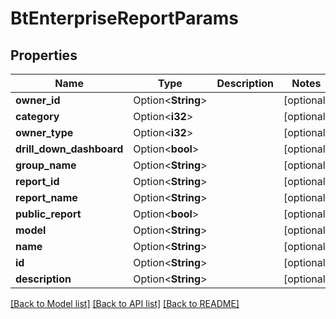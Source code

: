 # BtEnterpriseReportParams

## Properties

Name | Type | Description | Notes
------------ | ------------- | ------------- | -------------
**owner_id** | Option<**String**> |  | [optional]
**category** | Option<**i32**> |  | [optional]
**owner_type** | Option<**i32**> |  | [optional]
**drill_down_dashboard** | Option<**bool**> |  | [optional]
**group_name** | Option<**String**> |  | [optional]
**report_id** | Option<**String**> |  | [optional]
**report_name** | Option<**String**> |  | [optional]
**public_report** | Option<**bool**> |  | [optional]
**model** | Option<**String**> |  | [optional]
**name** | Option<**String**> |  | [optional]
**id** | Option<**String**> |  | [optional]
**description** | Option<**String**> |  | [optional]

[[Back to Model list]](../README.md#documentation-for-models) [[Back to API list]](../README.md#documentation-for-api-endpoints) [[Back to README]](../README.md)



